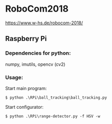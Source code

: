 # RoboCom2018
https://www.w-hs.de/robocom-2018/

## Raspberry Pi
### Dependencies for python:
numpy, imutils, opencv (cv2)

### Usage:
Start main program:

```$ python .\RPi\ball_tracking\ball_tracking.py```

Start configurator:

```$ python .\RPi\range-detector.py -f HSV -w```
